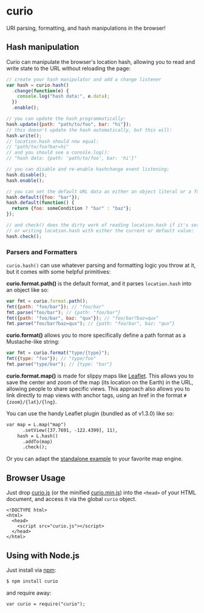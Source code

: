# curio

URI parsing, formatting, and hash manipulations in the browser!

## Hash manipulation

Curio can manipulate the browser's location hash, allowing you to read and write state to the URL without reloading the page:

```js
// create your hash manipulator and add a change listener
var hash = curio.hash()
  .change(function(e) {
    console.log("hash data:", e.data);
  })
  .enable();

// you can update the hash programmatically:
hash.update({path: "path/to/foo", bar: "hi"});
// this doesn't update the hash automatically, but this will:
hash.write();
// location.hash should now equal:
// "path/to/foo?bar=hi"
// and you should see a console.log():
// "hash data: {path: 'path/to/foo', bar: 'hi'}"

// you can disable and re-enable hashchange event listening:
hash.disable();
hash.enable();

// you can set the default URL data as either an object literal or a function:
hash.default({foo: "bar"});
hash.default(function() {
  return {foo: someCondition ? "bar" : "baz"};
});

// and check() does the dirty work of reading location.hash if it's set,
// or writing location.hash with either the current or default value:
hash.check();
```

### Parsers and Formatters

`curio.hash()` can use whatever parsing and formatting logic you throw at it, but it comes with some helpful primitives:

**curio.format.path()** is the default format, and it parses `location.hash` into an object like so:

```js
var fmt = curio.format.path();
fmt({path: "foo/bar"}); // "foo/bar"
fmt.parse("foo/bar"); // {path: "foo/bar"}
fmt({path: "foo/bar", baz: "qux"}); // "foo/bar?baz=qux"
fmt.parse("foo/bar?baz=qux"); // {path: "foo/bar", baz: "qux"}
```

**curio.format()** allows you to more specifically define a path format as a Mustache-like string:

```js
var fmt = curio.format("type/{type}");
fmt({type: "foo"}); // "type/foo"
fmt.parse("type/bar"); // {type: "bar"}
```

**curio.format.map()** is made for slippy maps like [Leaflet](http://leafletjs.com). This allows you to save the center and zoom of the map (its location on the Earth) in the URL, allowing people to share specific views. This approach also allows you to link directly to map views with anchor tags, using an href in the format `#{zoom}/{lat}/{lng}`.

You can use the handy Leaflet plugin (bundled as of v1.3.0) like so:

```html
var map = L.map("map")
      .setView([37.7691, -122.4399], 11),
    hash = L.hash()
      .addTo(map)
      .check();
```

Or you can adapt the [standalone example](https://github.com/shawnbot/curio/blob/master/examples/leaflet-basic.html) to your favorite map engine.

## Browser Usage

Just drop [curio.js](https://raw.githubusercontent.com/shawnbot/curio/master/curio.js) (or the minified [curio.min.js](https://raw.githubusercontent.com/shawnbot/curio/master/curio.min.js)) into the `<head>` of your
HTML document, and access it via the global `curio` object.

```
<!DOCTYPE html>
<html>
  <head>
    <script src="curio.js"></script>
  </head>
</html>
```

## Using with Node.js

Just install via [npm](http://npmjs.org):

```sh
$ npm install curio
```

and require away:

```
var curio = require("curio");
```
